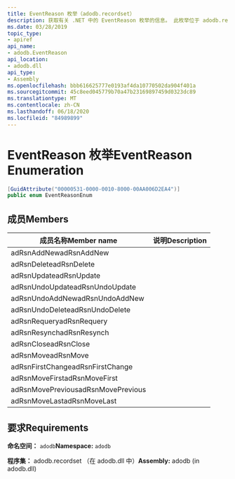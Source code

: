 ```yaml
---
title: EventReason 枚举（adodb.recordset）
description: 获取有关 .NET 中的 EventReason 枚举的信息。 此枚举位于 adodb.recordset 命名空间和 adodb.recordset 程序集（在 adodb.dll 库中）。
ms.date: 03/28/2019
topic_type:
- apiref
api_name:
- adodb.EventReason
api_location:
- adodb.dll
api_type:
- Assembly
ms.openlocfilehash: bbb616625777e0193af4da10770502da904f401a
ms.sourcegitcommit: 45c8eed045779b70a47b23169897459d0323dc89
ms.translationtype: MT
ms.contentlocale: zh-CN
ms.lasthandoff: 06/18/2020
ms.locfileid: "84989899"
---
```

# <a name="eventreason-enumeration"></a><span data-ttu-id="1b65a-104">EventReason 枚举</span><span class="sxs-lookup"><span data-stu-id="1b65a-104">EventReason Enumeration</span></span>

```csharp
[GuidAttribute("00000531-0000-0010-8000-00AA006D2EA4")]
public enum EventReasonEnum
```

## <a name="members"></a><span data-ttu-id="1b65a-105">成员</span><span class="sxs-lookup"><span data-stu-id="1b65a-105">Members</span></span>

| <span data-ttu-id="1b65a-106">成员名称</span><span class="sxs-lookup"><span data-stu-id="1b65a-106">Member name</span></span>  | <span data-ttu-id="1b65a-107">说明</span><span class="sxs-lookup"><span data-stu-id="1b65a-107">Description</span></span>  |
|---|---|
|<span data-ttu-id="1b65a-108">adRsnAddNew</span><span class="sxs-lookup"><span data-stu-id="1b65a-108">adRsnAddNew</span></span>  |   |
|<span data-ttu-id="1b65a-109">adRsnDelete</span><span class="sxs-lookup"><span data-stu-id="1b65a-109">adRsnDelete</span></span>  |   |
|<span data-ttu-id="1b65a-110">adRsnUpdate</span><span class="sxs-lookup"><span data-stu-id="1b65a-110">adRsnUpdate</span></span>  |   |
|<span data-ttu-id="1b65a-111">adRsnUndoUpdate</span><span class="sxs-lookup"><span data-stu-id="1b65a-111">adRsnUndoUpdate</span></span>  |   |
|<span data-ttu-id="1b65a-112">adRsnUndoAddNew</span><span class="sxs-lookup"><span data-stu-id="1b65a-112">adRsnUndoAddNew</span></span>  |   |
|<span data-ttu-id="1b65a-113">adRsnUndoDelete</span><span class="sxs-lookup"><span data-stu-id="1b65a-113">adRsnUndoDelete</span></span>  |   |
|<span data-ttu-id="1b65a-114">adRsnRequery</span><span class="sxs-lookup"><span data-stu-id="1b65a-114">adRsnRequery</span></span>  |   |
|<span data-ttu-id="1b65a-115">adRsnResynch</span><span class="sxs-lookup"><span data-stu-id="1b65a-115">adRsnResynch</span></span>  |   |
| <span data-ttu-id="1b65a-116">adRsnClose</span><span class="sxs-lookup"><span data-stu-id="1b65a-116">adRsnClose</span></span>  |   |
| <span data-ttu-id="1b65a-117">adRsnMove</span><span class="sxs-lookup"><span data-stu-id="1b65a-117">adRsnMove</span></span>  |   |
| <span data-ttu-id="1b65a-118">adRsnFirstChange</span><span class="sxs-lookup"><span data-stu-id="1b65a-118">adRsnFirstChange</span></span>  |   |
| <span data-ttu-id="1b65a-119">adRsnMoveFirst</span><span class="sxs-lookup"><span data-stu-id="1b65a-119">adRsnMoveFirst</span></span>  |   |
| <span data-ttu-id="1b65a-120">adRsnMovePrevious</span><span class="sxs-lookup"><span data-stu-id="1b65a-120">adRsnMovePrevious</span></span>  |   |
| <span data-ttu-id="1b65a-121">adRsnMoveLast</span><span class="sxs-lookup"><span data-stu-id="1b65a-121">adRsnMoveLast</span></span>  |   |

## <a name="requirements"></a><span data-ttu-id="1b65a-122">要求</span><span class="sxs-lookup"><span data-stu-id="1b65a-122">Requirements</span></span>

<span data-ttu-id="1b65a-123">**命名空间：** `adodb`</span><span class="sxs-lookup"><span data-stu-id="1b65a-123">**Namespace:** `adodb`</span></span>

<span data-ttu-id="1b65a-124">**程序集：** adodb.recordset （在 adodb.dll 中）</span><span class="sxs-lookup"><span data-stu-id="1b65a-124">**Assembly:** adodb (in adodb.dll)</span></span>
